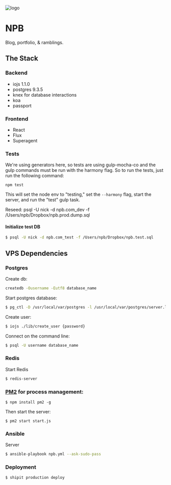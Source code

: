 ![logo](https://camo.githubusercontent.com/db4a0850e7aa9d14cbc5692c0f7646ad0defed83/687474703a2f2f6e706265652e6d652f6173736574732f696d616765732f6c6f676f2e737667)

# NPB
Blog, portfolio, & ramblings.

## The Stack

### Backend
- iojs 1.1.0
- postgres 9.3.5
- knex for database interactions
- koa
- passport

### Frontend
- React
- Flux
- Superagent


### Tests
We're using generators here, so tests are using gulp-mocha-co and the gulp 
commands must be run with the harmony flag.  So to run the tests, just run 
the following command: 

`npm test`

This will set the node env to "testing," set the `--harmony` flag, start the 
server, and run the "test" gulp task.

Reseed:
psql -U nick -d npb.com_dev -f /Users/npb/Dropbox/npb.prod.dump.sql

#### Initialize test DB

```bash
$ psql -U nick -d npb.com_test -f /Users/npb/Dropbox/npb.test.sql
```


## VPS Dependencies

### Postgres

Create db:

```bash
createdb -Ousername -Eutf8 database_name
```

Start postgres database:

```bash
$ pg_ctl -D /usr/local/var/postgres -l /usr/local/var/postgres/server.log start
```

Create user:

```bash
$ iojs ./lib/create_user {password}
```

Connect on the command line:

```bash
$ psql -U username database_name
```

### Redis

Start Redis

```bash
$ redis-server
```

### [PM2](https://github.com/Unitech/pm2) for process management:  

`$ npm install pm2 -g`

Then start the server:

`$ pm2 start start.js`

### Ansible

Server 
```bash
$ ansible-playbook npb.yml --ask-sudo-pass
```

### Deployment

```bash
$ shipit production deploy
```
